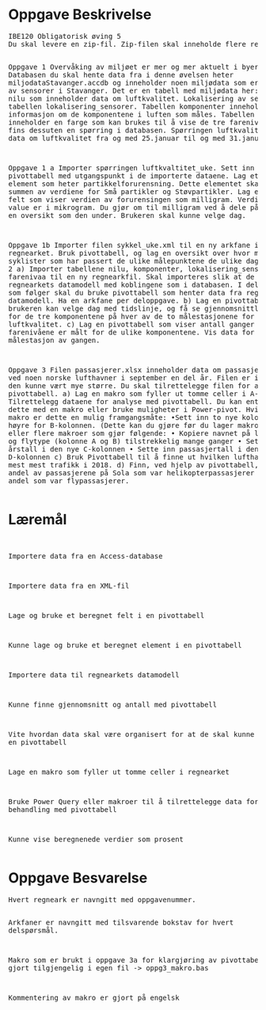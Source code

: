 <h1>Oppgave Beskrivelse</h1>
<pre>
IBE120 Obligatorisk øving 5
Du skal levere en zip-fil. Zip-filen skal inneholde flere regnearkfiler med løsning på oppgavene.

Oppgave 1
Overvåking av miljøet er mer og mer aktuelt i byer i Norge. Databasen du skal hente data fra i denne
øvelsen heter miljodataStavanger.accdb og inneholder noen miljødata som er samlet inn av sensorer
i Stavanger. Det er en tabell med miljødata her:
Tabellen nilu som inneholder data om luftkvalitet.
Lokalisering av sensorene er i tabellen lokalisering_sensorer. Tabellen komponenter inneholder
informasjon om de komponentene i luften som måles. Tabellen farenivaa inneholder en farge som
kan brukes til å vise de tre farenivåene.
Det fins dessuten en spørring i databasen. Spørringen luftkvalitet_uke viser data om luftkvalitet fra
og med 25.januar til og med 31.januar.

Oppgave 1 a
Importer spørringen luftkvaltitet_uke. Sett inn en pivottabell med utgangspunkt i de importerte
dataene.
Lag et beregnet element som heter partikkelforurensning. Dette elementet skal være summen av
verdiene for Små partikler og Støvpartikler.
Lag et beregnet felt som viser verdien av forurensingen som milligram. Verdien i feltet value er i
mikrogram. Du gjør om til milligram ved å dele på 1000.
Vis en oversikt som den under. Brukeren skal kunne velge dag.

Oppgave 1b
Importer filen sykkel_uke.xml til en ny arkfane i regnearket.
Bruk pivottabell, og lag en oversikt over hvor mange syklister som har passert de ulike målepunktene
de ulike dagene.Oppgave 2
a) Importer tabellene nilu, komponenter, lokalisering_sensorer og farenivaa til en ny
regnearkfil. Skal importeres slik at de havner i regnearkets datamodell med koblingene som i
databasen.
I deloppgavene som følger skal du bruke pivottabell som henter data fra regnearkets datamodell.
Ha en arkfane per deloppgave.
b) Lag en pivottabell der brukeren kan velge dag med tidslinje, og få se gjennomsnittlig
måleverdi for de tre komponentene på hver av de to målestasjonene for luftkvalitet.
c) Lag en pivottabell som viser antall ganger de ulike farenivåene er målt for de ulike
komponentene. Vis data for en målestasjon av gangen.

Oppgave 3
Filen passasjerer.xlsx inneholder data om passasjertrafikk ved noen norske lufthavner i september en
del år. Filen er ikke så stor, den kunne vært mye større. Du skal tilrettelegge filen for analyse med
pivottabell.
a) Lag en makro som fyller ut tomme celler i A-kolonnen.
b) Tilrettelegg dataene for analyse med pivottabell. Du kan enten gjøre dette med en makro
eller bruke muligheter i Power-pivot.
Hvis du lager makro er dette en mulig framgangsmåte:
    •Sett inn to nye kolonner til høyre for B-kolonnen. (Dette kan du gjøre før du lager
    makroen)
Lag en eller flere makroer som gjør følgende:
    • Kopiere navnet på lufthavnene og flytype (kolonne A og B) tilstrekkelig mange ganger
    • Sette inn årstall i den nye C-kolonnen
    • Sette inn passasjertall i den nye D-kolonnen
c) Bruk Pivottabell til å finne ut hvilken lufthavn som har mest mest trafikk i 2018.
d) Finn, ved hjelp av pivottabell, hvor stor andel av passasjerene på Sola som var
helikopterpassasjerer og hvor stor andel som var flypassasjerer.
</pre>

<h1>Læremål</h1>
<pre>

Importere data fra en Access-database

Importere data fra en XML-fil

Lage og bruke et beregnet felt i en pivottabell

Kunne lage og bruke et beregnet element i en pivottabell

Importere data til regnearkets datamodell

Kunne finne gjennomsnitt og antall med pivottabell

Vite hvordan data skal være organisert for at de skal kunne brukes i en pivottabell

Lage en makro som fyller ut tomme celler i regnearket

Bruke Power Query eller makroer til å tilrettelegge data for behandling med pivottabell

Kunne vise beregnenede verdier som prosent
</pre>

<h1>Oppgave Besvarelse</h1>
<pre>
Hvert regneark er navngitt med oppgavenummer.

Arkfaner er navngitt med tilsvarende bokstav for hvert delspørsmål.

Makro som er brukt i oppgave 3a for klargjøring av pivottabell er
gjort tilgjengelig i egen fil -> oppg3_makro.bas

Kommentering av makro er gjort på engelsk
</pre>
